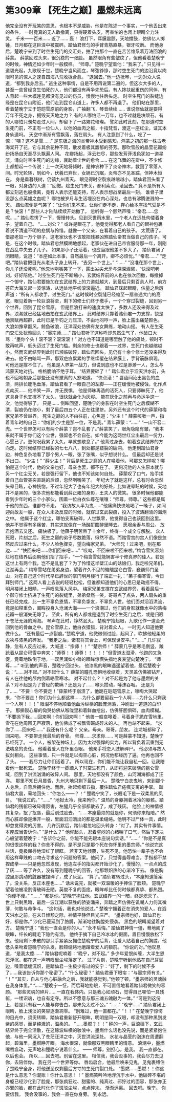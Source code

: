 # 第309章 【死生之巅】墨燃未远离
他完全没有开玩笑的意思，也根本不是威胁，他是在陈述一个事实，一个他丢出来的条件。
一时竟真的无人敢撤离，只得硬着头皮，再害怕的也闭上眼睛全力注灵。
千米——百米……
近了……
轰！
浪打下，耳膜震颤，天地擂鼓，仿佛亿人掷锤，日月都在这巨浪中被震碎。踏仙君修匀的手臂青筋直暴，银牙咬断。
而他身后，楚晚宁来到了时空生死门的交汇处，拍了拍那个一直在苦苦维系着万涛回浪的薛蒙。
薛蒙回过头来，很沉稳的一张脸。
虽然眼角有些皱纹了，但他看着楚晚宁的时候，神情还如少年时一般模样。
“师尊。”
楚晚宁望着他：“我来了。”
只见得一道碧光起，九歌现于世，楚晚宁当风而立，琴弦铮铮，那时空生死门的边沿竟以肉眼可见的惊人之速自四海八荒收拢合愈。
“退回去。”他一边抚琴，一边对众人说道，“都到我身后去。”
逃生这种事情，自是不用再说第二遍的，但这次大多的人，甚至一些曾经贪生怕死的人，他们都没有再争先恐后。有人搀扶起重伤的同伴，有人背起一些大概连见都没有见过的伤员，慢慢地往后头走。
时空生死门的裂缝边缘是在昆仑山附近，他们走到昆仑山道上，许多人都不再退了。
他们站在那里，看着楚晚宁立于皑皑雪原前的身影，广袖翻飞，琴音续续……
谁说修仙就是要得万年不死之身，拥毁天灭地之力？
有的人哪怕活一万年，也不过就是块顽石。有的人哪怕只匆匆走过人间，却留下了一路繁花璀璨。
譬如此时此刻，在那道时空生死门前，不正有一位仙人，以他的血肉之躯，十指梵音，渡这一座红尘，证其本身仙道吗。
天空中渐渐有雪飘落，落在肩头。
有人注意到了什么，吃了一惊：“咦？这不是雪……”
是东极之海的炎帝神木受到感知，鸿蒙之初的那一株古老海棠开了花，它与其余花种不同，散发着极其馥郁的芬芳。那吹雪般的晶莹花瓣纷纷扬扬自天涯尽头飘遍人间。
花瓣扬起，浮云扫尽，那些发芳菲浅色犹如一道星流，涌向时空生死门的边缘，襄助着尘世的愈合……
在这飞舞的花瓣中，不少修士都想起一个传说：上一次天地将倾时，是神农种下了炎帝神木，救回了零落人间。时光轮转，到如今，伏羲已弃世，女娲已沉眠，炎帝亦不见圣踪，但神木恒在。
身是垂暮残树，仍镇九州青天。
眼见得时空裂痕越缩越小，踏仙君回头看了一眼，对身边的人道：“回撤。趁生死门未关，都利索点，滚回去。”
竟不是所有人都立刻逃也般撤离，竟有人表示还能支持，有人表示想战至最后一刻。
谁骨子里没那么点英雄之血呢？
哪怕被岁月与生活埋没在内心深处，也总有沸腾迸溅的一天。
踏仙君倒是气笑了：“让你们来不来，让你们走不走，存心给本座找气受是不是？快滚！”
那些人才陆陆续续开始撤了。
忽听得一个颤然声嗓：“帝君……您呢……”
踏仙君愣了一下，慢慢转头。见到灭世雨水里，一个老人在远处佝偻着身子，望着自己。
“……刘公？”
或许是眼花了，他竟觉得那老人看自己的眼神包裹着说不清道不明的悲悯与怜惜。就像一个父亲，在看着自己的孩子。
太荒唐了。
借那老奴一万个胆子，这老家伙也不该敢把残暴凶煞踏仙帝君当做自己的孩子。可是，在这个时候，踏仙君忽然模糊地想起，老家伙在进自己帝宫服侍那一年，刚刚在战乱中失去了儿子。
如果那小子还活着，也应当跟他差不多大了。
踏仙君闭了闭眼睛，说道：“本座如此本事，自然最后一个离开。卿不必烦忧。”
“帝君……”
“走吧。”踏仙君把目光从老头子身上转开，“去另一个世上。”
“……”
“没准在那个世上，你儿子还没死呢。”他忽地咧嘴笑了一下，露出尖尖犬牙与深深酒窝，“快滚吧老刘。好好陪他。”
时空生死门在不断缩小，玄武结界前的人也在依次回撤，每撤掉一个御守，踏仙君要施加在玄武结界上的力道就越大，到最后只剩百余人时，前方苍茫大海又起一波惊涛，从远处地平线滚滚逼近。
踏仙君眯起眼睛，估量之后厉声道：“所有人都收手，过生死门。”
这时候时空裂缝已经缩至一扇普通大门的高宽，眼见着新一轮巨浪将至，剩下的修士们终于撤手，一个个穿过裂缝，回到另一个世界，回到了昆仑雪原。
但是巨浪打来的速度太快了，多数人还没来得及过界，浪潮就已经猛地击拍在玄武结界上。
此时结界只靠着踏仙君一力支撑，饶是他禀赋再超群，此时已是千钧之力压顶，不由地闷哼一声，脸上露出痛楚颜色。
大浪如豫章翻风，鲸鱼破浪，汪洋深处仿佛有龙女舞练，地动山摇。
有人在生死门交汇处犹豫回头：“墨宗师……”
踏仙君听了这称呼却忽然生气了，他破口大骂：“墨你个头！滚不滚？滚滚滚！”
对方也不知道是哪里触了他的痛处，顿时不敢再吭声，低头迈过了生死门槛。剩余的修士也跟着一一过界，生死门也越缩越小。然而玄武结界到此时已濒临破碎，踏仙君回头，见仍有十余个修士还没来得及进去。他不由暗骂一声，那双疤痕累累的手继续覆在结界膜上，手背筋脉俱现。
可他还是撑不住了。
他虽是人界第一战力，但说到底也不过是渺渺一人，怎么与鸿蒙天地对抗。
格格脆响不绝于耳。
“结界要碎了！”
踏仙君立于滔天洪水前，头也不回地朝身后那些还没有撤离的人怒喝道。
“快点滚！”
唇齿间沁出黑色的血渍，两排长睫毛垂落，踏仙君看了一眼自己的左脚——正在缓慢地被侵蚀，化作点点劫灰……
他冷笑一声，并无畏惧。
他是师昧再造的活死人，只要师昧死了，他这具身子也支撑不了太久，很快就会化为灰烬。
能在灰化之前再与命运争这一次，他觉得够了。
只是……
侧眸回望，楚晚宁的身影在时空生死门之后模糊不清，裂痕仍在缩小，剩了最后四五个人正在往里挤。另外还有这个时代的薛蒙和梅家兄弟不曾越界。
死生之巅的人不由往前，心焦道：“少主！”
薛蒙咳嗽一声，指着青年时的自己：“你们的少主是那一位，不是我。”
青年薛蒙：“……”
“一山不容二虎。一个世界怎可以有两个薛蒙？岂不乱套了。”薛蒙笑了，眼角隐隐有皱，“我本来就不属于你们这个尘世，强留也不会自在。如今能为这两世红尘出最后一份力，心愿已了。更何况我累了太久，早就想歇息了。”
他背过身去，朝着玄武结界的方向走。这时候结界已经裂的七七八八，到处都是皲裂的破洞。
他走到踏仙君身边，神色复杂地看了那个男人一眼，张了张嘴，似乎想说什么。
但最后却还是说不出口。
“少主！”
“薛少主！”
背后是死生之巅的人在唤着他，可那又怎样呢？哪怕是这个时代，他的父亲也好，母亲也罢，都不在了。
更何况他的人生原本就与另一个红尘无关，若是强行留下，他也不知该如何自处。
薛蒙叹了口气，抬手揉着自己血管突突直跳的后颈，忽然咧嘴笑了。
年纪大了就是这样，总有时会忽然头晕目眩，心神恍惚。不过年纪大了也有年纪大的好处，比如说晕眩的时候，天地并不是黑的，很多次他都能看到薛正雍的身影，王夫人的微笑。
很多时候他都能看到少年时的三个小家伙，围着一位白衣仙尊在嚷嚷：“师尊，师尊。”
这些都是属于他的东西，谁都夺不走。
“我访故人半为鬼……”他痛痛快快地喝了一嗓子，如同迎向故友一般，在众人未及反应的时候，就穿过玄武裂痕，投入了波涛翻涌的海潮之中。
他属于这个红尘，哪怕支离破碎，人世飘零，他觉得自己也该回到这里。
他并不觉得有多痛苦，其实这就像在一场酩酊酣醉里睡去。
愿增余寿与周公。
放君抱酒去又还。
痛快极了。他薛子明苦熬了十余年，终得一个成全与解脱。
众人死寂，片刻之后，死生之巅的弟子尽数跪落，愀然不语。而踏雪宫的宫人们像是忽然反应过来什么，不少人脸色骤变，望向梅家兄弟。
“大师兄！过来吧，别在那边……”
“快回来吧……你们回来吧……”
“哎呦，不回来啦不回来啦。”梅含雪笑容灿烂地在结界后面朝他们招了招手，“一个梅含雪就能祸害半个修真界的佳人。若是这世上有两个我，岂不是乱套了？为了怜惜这半壁江山的姑娘们，我走啦兄弟们。江湖再会。”
梅寒雪站在弟弟身边，望着许久不见的皑皑昆仑白雪，巍巍师门圣山，对在自己这个时代早已辞世的掌门明月楼行了端正一礼：“弟子梅寒雪，今日拜别师门。”
这两人看上去说的轻轻松松，但谁都知道他们的心思已是动摇不得。
明月楼闭上眼睛，一声叹息落入风中。
梅家兄弟支撑在玄武结界旁，看着最后一个御守修士挤进了生死门的裂缝里，弟弟粲然一笑，哥哥点了点头，两人肩头的重任已经完成，此一生不辜负恩情，不辜负挚友，不辜负人世。他们面对滔滔洪流，竟是如释重负，阖眸投身入沧澜大海——一个浪潮过，他们的身影就像水中的落梅花瓣一般消失无踪了。
至此，所有的人都或是退到了时空生死门之后，或是归寂于苍茫无涯的瀚海。
琴声在此时，铮然泯灭。
楚晚宁抬起眼，九歌化作一道金光回到他的骨血之中。昆仑雪原上，他白衣猎猎，背对着众人。
一时无人知道他要做什么。
“还有最后一点裂痕。”楚晚宁道，他微微侧过脸，起风了，吹拂他轻柔的衣袂与漆黑的碎发。
“我走之后，诸君将其合上，可保现世安平。”
“……”
几许寂静，忽有人反应过来，大喊道：“宗师！！”
“楚宗师！”
薛蒙几乎是寒毛倒竖，踉跄着从昆仑积雪中奔来：“师尊！！师尊！！！！！”但雪道太湿滑，他跑的又急促，竟蓦地跌倒于地，一双黑润如小兽的眼眸惊慌失措地哀哀望向楚晚宁。
“师尊……”
听到他的声音，楚晚宁回过头。
他漆黑的眼眸遥遥望着他，最后楚晚宁说：“……对不起。”
对不起什么？
薛蒙的瞳孔恐惧地收缩着，天灵盖仿佛被钻开，有人在往他的颅内倒着皓雪寒冰。
对不起什么？！对不起是为了他与墨燃的关系？对不起是为了曾经的欺瞒？还是为了……
喉头攒动，唾沫吞咽。
还是为了……
“不要！你不要走！”薛蒙终于崩溃了，他跪在皑皑雪原上，嚎啕大哭起来，“你不要走！你们为什么都这样……为什么都要留我一个人啊……为什么只剩我一个人啊！！！”
眼泪不停地顺着他血污纵横的脸庞淌落，冲刷出一道道的白印子。
那撕裂心扉的恸哭仿佛从喉咙里和着鲜血挖出，仿佛肝胆俱碎，血肉模糊。
“不要抛下我……回来啊！你们回来啊！”
他兽一般哀嗥着，弓着身子跪在雪地里，雪花在他周围无声寂落，他仿佛成了被飘雪碾成碎末的人。
再也站不起来。
“求你了……回来吧……”
我还有什么呢？
父亲。母亲。哥哥。朋友。
连龙城都碎了。
回来吧。
不要带走我最后的脊骨。
师尊……求求你……
可是薛蒙不知道，楚晚宁已经死了。
一个人，被架在神坛上，因为太过强悍的实力，所以背负着沉重到无法喘息的责任。
他看着爱人在怀里合眼。
他亲手将恋人肢解碎尸。
他必须与故人拔剑相向。
这些事情，只一件就足以掏空心脏，何况他都经历了遍。他再也回不了头。
——我尽力让你们活着了。
所以现在，你们能不能让我自私一回，让我陪着他一起死去。
楚晚宁终于一脚踏入了时空生死门，从即将迎来破晓的昆仑雪域，回到了洪流汹涌的破碎人间。
那里，天地都没有了颜色，山河湖海都成了汪洋。
那里不知日月晨昏，九州大地只剩下最后一人。
楚晚宁白衣曳地，来到那个人身后，自背后拥住他。而后，抬起修细五指，覆住踏仙君疮痍支离的手掌。
踏仙君大震，蓦地回头：“你怎么——？！”
楚晚宁笑了，长睫毛下是一双柔黑的凤目。
“我说过的。”
“……”
“地狱太冷，我来殉你。”
温热的身躯拥着冰冷的躯骸。踏仙君的残躯已破碎得厉害，左腿几乎全部都散去了，成了残灰。
他脸上的神情极其复杂，抿了抿唇，最后别过脸去。
“……本座最烦的就是你，何须你来相陪。”
然而心脏却像是爆开一般，里面汩汩淌出的都是温柔缱绻。他明不过尸体一具，此时却忽觉得烫的厉害。
几许沉默后，踏仙君忽地回头转身：“对了。其实有件事情。本座应当告诉你。”
“是什么？”
他仰起头，忍着窒闷的心绪喘了口气，然后下定决心般望着楚晚宁：“告诉你之前，你能不能先跟本座说句实话。”
“……”
“你是不是真的很恨这样的我？你舍不得的，是不是只是那个死在你怀里的墨宗师。”
他说完这些话，竟极屈辱地湿红了眼眶。
若非天地倾覆，生死不见，他恐怕一辈子也不会用这样卑贱的口吻去寻求这个问题的答案。他问了，只觉得羞辱难当，手指都不禁捏成拳——只是他忽然发现，他连左手的指尖都开始沙化了，慢慢的，一点点的成了灰……
等了许久，没有等到楚晚宁的回答，他那颗炽热的心渐冷下去。
像是胸腔里那跳动的脏器被捏碎了，成了灰泥。
“算了。”踏仙君转过头，“本座知道答案了。没关系，反正本座也……”
话未说完，就被一双温暖的手捧住了脸颊。
楚晚宁望着他被凌割得破碎丑陋，英俊不复的面庞，眼眸却比任何时候都真挚、都热烈。
“你傻不傻。”
“……”
“都是你。”楚晚宁抱住他。玄武结界一闪一暗，终是熄灭了。
世上只剩黑暗，最后一波江潮以获胜的骄姿涌来，奔踏之声仿佛在讥嘲人力何其微薄，何敢与命争斗。
“这句话，我也对他说过。”
楚晚宁拥着正在消失的爱人，在滔天洪水之前，在末日倾颓之际，神情平静但目光庄严。
“墨宗师也好，踏仙君也好，都是你。”
沙化已蔓延到了胳膊，渐渐地往胸膛处侵袭。
黑色的眼睛凝望着对方。
楚晚宁道：“我也一直会是你的人。”
“永不后悔。”
踏仙君神情一僵，蓦地阖了眼眸，纤长的睫毛下隐约有泪。
他终于摘下自己冷冰冰的假面，眉目慢慢放松下来。他用剩下未散的那只手紧紧反拥住楚晚宁的后背，让爱人贴着自己的胸膛，他低头亲吻着楚晚宁的头发，脸颊缱绻地磨蹭着爱人的额前。
“你说的对。”他叹息道，“是我太傻……”
踏仙君呢喃着：“晚宁，对不起。”
多少年爱恨纠缠，大半生恩怨浮沉，都在这一声喟叹里尘埃落定了。
过了片刻，楚晚宁听到他贴在自己耳鬓边，嗓音低缓沉炽，是踏仙君一生极少有过的安宁：“好了，剩下的时候不多了……我该告诉你那个秘密了。”
“什么秘密？”
踏仙君垂下眼帘：“与墨宗师有关。”
“！”
“其实，自从与他心脏融合之后，我就能感觉到。”他顿了顿，“墨宗师的灵魂融在我身体里。”
“……”楚晚宁一怔，而后蓦地抬眼，不可置信地看着踏仙君微笑的容颜。
“那些灵魂的碎片……一直在我体内。只是我心如顽石，觉得自己哪怕一具残躯，一缕识魂，也自有定夺。所以不愿意与那三魂五魄融为一体。”
“可是到这份上，若是只有我一人能与你告白，那未免太过不公。”
“……”
“晚宁……”
踏仙君闭上眼睛，脸上浅淡的笑容逐渐凋零。
“别难过，他一直都在。”
“！！”
在楚晚宁惊愕的目光中，须臾转瞬，踏仙君重新舒开眼眸，明明是同一双眼，却没有那种黑到发紫的感觉，而是纯澈的，温柔的。
“……墨燃？！！”
砰的一声，巨浪砸下，玄武结界终于完全溃散，在这鲸波纵横的骇浪中，墨燃什么话也没先说，而是紧紧抱住他，与他一同沉入了苍茫汪洋之中，灭世洪流深处。
水花与晶莹的泡沫在周遭翻起，碧海里，墨燃睁开眼。
海水很深，就像那双黑眼睛里的情意。
浪潮中，墨燃嘴唇翕动，无声地和楚晚宁说着什么。
——
师尊，别担心，是我。
我一直都在。
以后也会。
所以……回去吧。别留在这里。
相信我，我会没事的，我会尽力去见你，去陪伴你。
我在另一个世界等你。
唇齿启合，他最后唤来见鬼，见鬼裹缚住了楚晚宁全身，将他送至仅剩最后方寸的生死门裂口处。
“墨燃……墨燃！！你这是什么意思？你混账！你什么意思！！”
墨燃笑吟吟地浮沉于水中，他破碎不堪的身躯已经沙化到了脸庞，那张疯狂过、甜蜜的、纯真过、邪狞过的面容，那张亦正亦邪的脸，都在此时化作了斑驳尘埃，点点碎末。
渐渐远离。
回去吧。晚宁。
你要信我。
我会没事的，我会一直在你身旁。
到永远。
